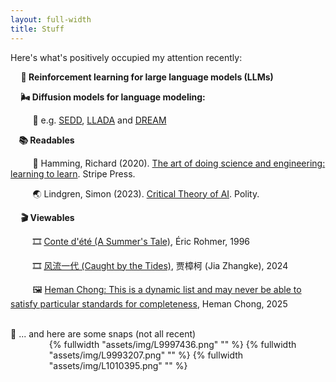 ```yaml
---
layout: full-width
title: Stuff
---
```


Here's what's positively occupied my attention recently:

<!-- ######################################### -->
<strong>&nbsp;&nbsp;&nbsp;&nbsp; 🔁 Reinforcement learning for large language models (LLMs)</strong>

<!-- ######################################### -->
<strong>&nbsp;&nbsp;&nbsp;&nbsp; 🌬️ Diffusion models for language modeling: </strong>

&nbsp;&nbsp;&nbsp;&nbsp;&nbsp;&nbsp;&nbsp;&nbsp; 💾 e.g. [SEDD](https://arxiv.org/html/2310.16834v2), [LLADA](https://arxiv.org/abs/2502.09992) and [DREAM](https://hkunlp.github.io/blog/2025/dream)

<!-- ######################################### -->
<strong>&nbsp;&nbsp;&nbsp;&nbsp;📚 Readables</strong>

&nbsp;&nbsp;&nbsp;&nbsp;&nbsp;&nbsp;&nbsp;&nbsp; 👷 Hamming, Richard (2020). [The art of doing science and engineering: learning to learn](https://press.stripe.com/the-art-of-doing-science-and-engineering). Stripe Press.

&nbsp;&nbsp;&nbsp;&nbsp;&nbsp;&nbsp;&nbsp;&nbsp; 🌏 Lindgren, Simon (2023). [Critical Theory of AI](https://www.wiley.com/en-us/Critical+Theory+of+AI-p-9781509555789). Polity.

<!-- &nbsp;&nbsp;&nbsp;&nbsp;&nbsp;&nbsp;&nbsp;&nbsp; ❓ [Theory of Questions](https://brill.com/display/title/30545), Anna Brożek, 2011, Brill  -->

<!-- &nbsp;&nbsp;&nbsp;&nbsp;&nbsp;&nbsp;&nbsp;&nbsp; ❓ [Reason and Inquiry: The Erotetic Theory](https://academic.oup.com/book/45443), Philipp Koralus, 2022, Oxford University Press -->

<!-- ######################################### -->
<strong>&nbsp;&nbsp;&nbsp;&nbsp; 🎬 Viewables </strong>

&nbsp;&nbsp;&nbsp;&nbsp;&nbsp;&nbsp;&nbsp;&nbsp; 🎞️ [Conte d'été (A Summer's Tale)](https://www.imdb.com/title/tt0115940), Éric Rohmer, 1996 

&nbsp;&nbsp;&nbsp;&nbsp;&nbsp;&nbsp;&nbsp;&nbsp; 🎞️ [风流一代 (Caught by the Tides)](https://www.imdb.com/title/tt27958252), 贾樟柯 (Jia Zhangke), 2024

&nbsp;&nbsp;&nbsp;&nbsp;&nbsp;&nbsp;&nbsp;&nbsp; 🖼️ [Heman Chong: This is a dynamic list and may never be able to satisfy particular standards for completeness](https://www.singaporeartmuseum.sg/art-events/exhibitions/heman-chong), Heman Chong, 2025

<!-- &nbsp;&nbsp;&nbsp;&nbsp;&nbsp;&nbsp;&nbsp;&nbsp; 🎭 [Singapore, Michigan](https://pangdemonium.com/whats-on-details/singapore-michigan), written by Chong An Ong & directed by Timothy Koh, 2025 -->

<!-- ######################################### -->
<br/> 
📸 ... and here are some snaps (not all recent)

<br/> 

<div style="margin-left: 7ch;">
{% fullwidth "assets/img/L9997436.png" "" %}
{% fullwidth "assets/img/L9993207.png" "" %}
{% fullwidth "assets/img/L1010395.png" "" %}
</div>
